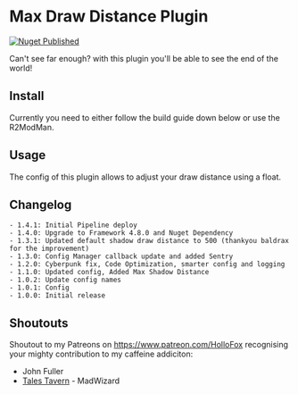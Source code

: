 # Max Draw Distance Plugin
[![Nuget Published](https://github.com/TaleSpire-Modding/MaxDrawDistancePlugin/actions/workflows/release.yml/badge.svg)](https://github.com/TaleSpire-Modding/MaxDrawDistancePlugin/actions/workflows/release.yml)

Can't see far enough? with this plugin you'll be able to see the end of the world!

## Install

Currently you need to either follow the build guide down below or use the R2ModMan. 

## Usage
The config of this plugin allows to adjust your draw distance using a float.

## Changelog
```
- 1.4.1: Initial Pipeline deploy 
- 1.4.0: Upgrade to Framework 4.8.0 and Nuget Dependency
- 1.3.1: Updated default shadow draw distance to 500 (thankyou baldrax for the improvement)
- 1.3.0: Config Manager callback update and added Sentry
- 1.2.0: Cyberpunk fix, Code Optimization, smarter config and logging
- 1.1.0: Updated config, Added Max Shadow Distance
- 1.0.2: Update config names
- 1.0.1: Config
- 1.0.0: Initial release
```

## Shoutouts
Shoutout to my Patreons on https://www.patreon.com/HolloFox recognising your
mighty contribution to my caffeine addiciton:
- John Fuller
- [Tales Tavern](https://talestavern.com/) - MadWizard
